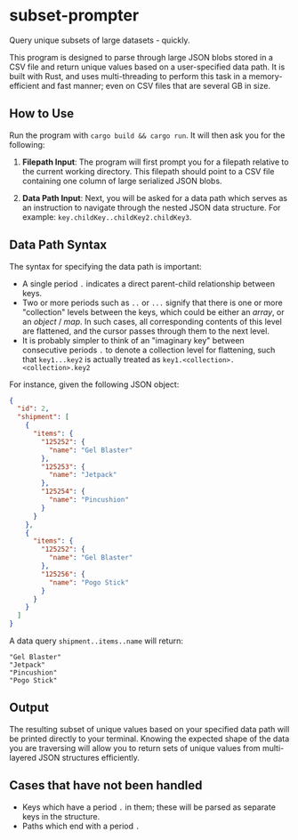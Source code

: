 # subset-prompter

Query unique subsets of large datasets - quickly.

This program is designed to parse through large JSON blobs stored in a CSV file and return unique values based on a user-specified data path. It is built with Rust, and uses multi-threading to perform this task in a memory-efficient and fast manner; even on CSV files that are several GB in size.

## How to Use

Run the program with `cargo build && cargo run`. It will then ask you for the following:

1. **Filepath Input**: The program will first prompt you for a filepath relative to the current working directory. This filepath should point to a CSV file containing one column of large serialized JSON blobs.

2. **Data Path Input**: Next, you will be asked for a data path which serves as an instruction to navigate through the nested JSON data structure. For example: `key.childKey..childKey2.childKey3`.

## Data Path Syntax

The syntax for specifying the data path is important:

- A single period `.` indicates a direct parent-child relationship between keys.
- Two or more periods such as `..` or `...` signify that there is one or more "collection" levels between the keys, which could be either an *array*, or an *object* / *map*. In such cases, all corresponding contents of this level are flattened, and the cursor passes through them to the next level.
- It is probably simpler to think of an "imaginary key" between consecutive periods `.` to denote a collection level for flattening, such that `key1...key2` is actually treated as `key1.<collection>.<collection>.key2`

For instance, given the following JSON object:

```json
{
  "id": 2,
  "shipment": [
    {
      "items": {
        "125252": {
          "name": "Gel Blaster"
        },
        "125253": {
          "name": "Jetpack"
        },
        "125254": {
          "name": "Pincushion"
        }
      }
    },
    {
      "items": {
        "125252": {
          "name": "Gel Blaster"
        },
        "125256": {
          "name": "Pogo Stick"
        }
      }
    }
  ]
}
```

A data query `shipment..items..name` will return:

```
"Gel Blaster"
"Jetpack"
"Pincushion"
"Pogo Stick"
```

## Output

The resulting subset of unique values based on your specified data path will be printed directly to your terminal. Knowing the expected shape of the data you are traversing will allow you to return sets of unique values from multi-layered JSON structures efficiently.

## Cases that have not been handled

- Keys which have a period `.` in them; these will be parsed as separate keys in the structure.
- Paths which end with a period `.`
